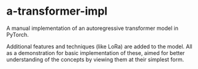# a-transformer-impl

A manual implementation of an autoregressive transformer model in PyTorch.

Additional features and techniques (like LoRa) are added to the model.
All as a demonstration for basic implementation of these, aimed for better understanding of the concepts by viewing them at their simplest form.
